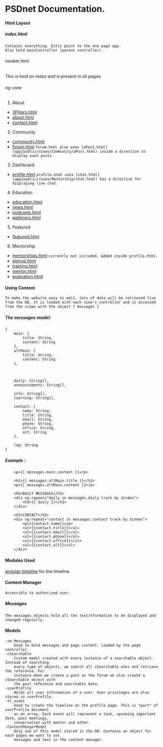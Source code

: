 # PSDnet Documentation.


#### Html Layout

##### index.html
	Contains everything. Entry point to the one page app.
	Also hold mainController (parent controller).

###### navbar.html 
_This is held on index and is present in all pages._
	


###### ng-view


1. About
  * [3Pillars.html](app/public/views/About/3pillars.html)
  * [about.html](app/public/views/About/about.html)
  * [contact.html](app/public/views/About/contact.html)
2. Community
  * [community.html](app/public/views/Community/community.html)
  * [forum.html](app/public/views/Community/forum.html)
   `forum.html also uses [aPost.html](app/public/views/Community/aPost.html) inside a directive to display each posts.`
3. Dashboard
  * [profile.html](app/public/views/Dashboard/profile.html)
   `profile.html uses [chat.html](app/public/views/Mentorship/chat.html) has a directive for displaying live chat.`
4. Education
  * [education.html](app/public/views/Education/education.html)
  * [news.html](app/public/views/Education/news.html)
  * [podcasts.html](app/public/views/Education/podcasts.html)
  * [webinars.html](app/public/views/Education/webinars.html)
5. Featured
  * [featured.html](app/public/views/Featured/featured.html)
6. Mentorship
  * [mentorships.html](app/public/views/Mentorship/mentorships.html)
   `currently not included. Added inside profile.html.`
  * [signup.html](app/public/views/Mentorship/signup.html)
  * [training.html](app/public/views/Mentorship/training.html)
  * [mentor.html](app/public/views/Mentorship/mentor.html)
  * [evaluation.html](app/public/views/Mentorship/evaluation.html)

#### Using Content

`To make the website easy to edit, lots of data will be retrieved live from the DB.
It is loaded with each view's controller and is accessed from the scope with the object
{ messages }`

##### The messages model:
```
{
	main: {
		title: String, 
		content: String
	},
	altMain: {
		title: String, 
		content: String
	},



	daily: String[],
	announcements: String[],

	info: String[],
	learning: String[],

	contact: {
		name: String, 
		title: String, 
		email: String, 
		phone: String, 
		office: String, 
		alt: String
	},

	log: String
}
```

##### Example : 

        <p>{{ messages.main.content }}</p>

        <h2>{{ messages.altMain.title }}</h2>
        <p>{{ messages.altMain.content }}</p>

    	<h5>DAILY MESSAGES</h5>
		<div ng-repeat="daily in messages.daily track by $index">
			<h3>{{ daily }}</h3>
		</div>

		<h5>CONTACT</h5>
 		<div ng-repeat="contact in messages.contact track by $index">
 			<p>{{contact.name}}</p>
 			<ul>{{contact.title}}</ul>
 			<ul>{{contact.email}}</ul>
 			<ul>{{contact.phone}}</ul>
 			<ul>{{contact.office}}</ul>
 			<ul>{{contact.alt}}</ul>
 		</div>
 


#### Modules Used

[angular-timeline](https://github.com/rpocklin/angular-timeline) for the timeline.

#### Content Manager

`Accessible to authorized user.`

##### Messages

`The messages objects hold all the text/nformation to be displayed and changed regularly.`


#### Models

```
-cm_Messages
	Used to hold messages and page content. Loaded by the page controller.
-cSearchable
	Custom model created with every instance of a searchable object. Instead of searching 
	every type of objects, we search all cSearchable ones and retrieve the reference. For 
	instance when we create a post on the forum we also create a cSearchable object with 
	the post reference and searchable data. 
-userProfile
	Holds all user information of a user. User privileges are also stored in userProfile.
-tl_event
	Used to create the timeline on the profile page. This is *part* of userProfile document
	as an array. Each event will represent a task, upcoming important date, past meetings, 
	conversation with mentor and other.
-ContentMangerModel
	Only one of this model stored in the DB. Contains an object for each pages we want to set
	messages and text in the content manager. 
```